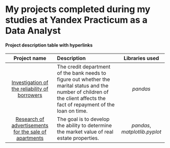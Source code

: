 # My projects completed during my studies at Yandex Practicum as a Data Analyst

#### Project description table with hyperlinks

| Project name       | Description               | Libraries used     |
| :--------------------: | :--------------------- |:---------------------------:|
| [Investigation of the reliability of borrowers](https://github.com/AnnaStimp/MyProjects_YandexPracticum/tree/main/ENG_version/reliability_of_borrowers)    | The credit department of the bank needs to figure out whether the marital status and the number of children of the client affects the fact of repayment of the loan on time. | *pandas* |
| [Research of advertisements for the sale of apartments](https://github.com/AnnaStimp/MyProjects_YandexPracticum/tree/main/ENG_version/apartments_for_sale) | The goal is to develop the ability to determine the market value of real estate properties. | *pandas*, *matplotlib.pyplot*
